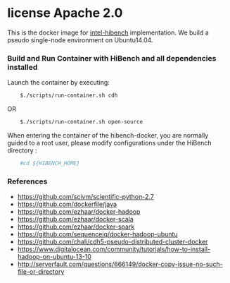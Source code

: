 # license Apache 2.0

This is the docker image for [intel-hibench](https://github.com/intel-hadoop/HiBench) implementation.
We build a  pseudo single-node environment on Ubuntu14.04.


### Build and Run Container with HiBench and all dependencies installed

Launch the container by executing:

```bash
    $./scripts/run-container.sh cdh
```
OR
```bash
    $./scripts/run-container.sh open-source
```

When entering the container of the hibench-docker, you are normally guided to a root user, please modify configurations under the HiBench directory :
```bash
    #cd ${HIBENCH_HOME}
```

### References
- https://github.com/scivm/scientific-python-2.7
- https://github.com/dockerfile/java
- https://github.com/ezhaar/docker-hadoop
- https://github.com/ezhaar/docker-scala
- https://github.com/ezhaar/docker-spark
- https://github.com/sequenceiq/docker-hadoop-ubuntu
- https://github.com/chali/cdh5-pseudo-distributed-cluster-docker
- https://www.digitalocean.com/community/tutorials/how-to-install-hadoop-on-ubuntu-13-10
- http://serverfault.com/questions/666149/docker-copy-issue-no-such-file-or-directory
